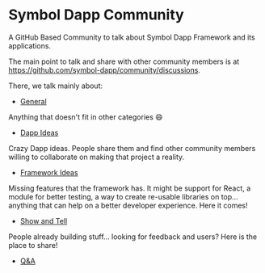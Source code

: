 # Symbol Dapp Community

A GitHub Based Community to talk about Symbol Dapp Framework and its applications.

The main point to talk and share with other community members is at https://github.com/symbol-dapp/community/discussions.

There, we talk mainly about:

- [General](https://github.com/symbol-dapp/community/discussions/categories/general)

Anything that doesn't fit in other categories :smile:

- [Dapp Ideas](https://github.com/symbol-dapp/community/discussions/categories/dapps-ideas)

Crazy Dapp ideas. People share them and find other community members willing to collaborate on making that project a reality.

- [Framework Ideas](https://github.com/symbol-dapp/community/discussions/categories/framework-ideas)

Missing features that the framework has. It might be support for React, a module for better testing, a way to create re-usable libraries on top... anything that can help on a better developer experience. Here it comes!

- [Show and Tell](https://github.com/symbol-dapp/community/discussions/categories/show-and-tell)

People already building stuff... looking for feedback and users? Here is the place to share!

- [Q&A](https://github.com/symbol-dapp/community/discussions/categories/q-a)
